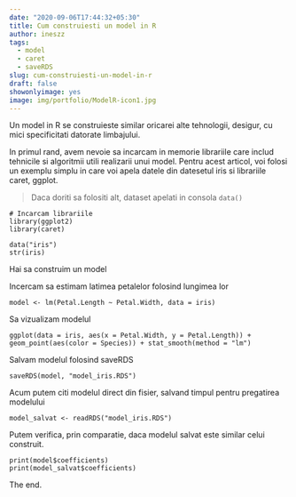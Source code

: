 ```yaml
---
date: "2020-09-06T17:44:32+05:30"
title: Cum construiesti un model in R
author: ineszz
tags:
  - model
  - caret
  - saveRDS
slug: cum-construiesti-un-model-in-r
draft: false
showonlyimage: yes
image: img/portfolio/ModelR-icon1.jpg
---
```


Un model in R se construieste similar oricarei alte tehnologii, desigur, cu mici specificitati datorate limbajului.

In primul rand, avem nevoie sa incarcam in memorie librariile care includ tehnicile si algoritmii utili realizarii unui model. 
Pentru acest articol, voi folosi un exemplu simplu in care voi apela datele din datesetul iris si librariile caret, ggplot.
> Daca doriti sa folositi alt, dataset apelati in consola 
> `data()`


```{r}
# Incarcam librariile
library(ggplot2)
library(caret)
```

```{r}
data("iris")
str(iris)
```

Hai sa construim un model

Incercam sa estimam latimea petalelor folosind lungimea lor 
```{r}
model <- lm(Petal.Length ~ Petal.Width, data = iris)
```
Sa vizualizam modelul
```{r}
ggplot(data = iris, aes(x = Petal.Width, y = Petal.Length)) + geom_point(aes(color = Species)) + stat_smooth(method = "lm")
```

Salvam modelul folosind saveRDS
```{r} 
saveRDS(model, "model_iris.RDS")
```

Acum putem citi modelul direct din fisier, salvand timpul pentru pregatirea modelului
```{r}
model_salvat <- readRDS("model_iris.RDS")
```

Putem verifica, prin comparatie, daca modelul salvat este similar celui construit.
```{r}
print(model$coefficients)
print(model_salvat$coefficients)
```
The end.

